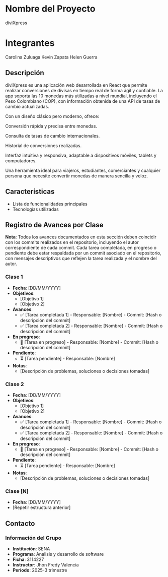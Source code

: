 # Nombre del Proyecto
diviXpress
# Integrantes
Carolina Zuluaga
Kevin Zapata
Helen Guerra

## Descripción
diviXpress es una aplicación web desarrollada en React que permite realizar conversiones de divisas en tiempo real de forma ágil y confiable.
La app soporta las 10 monedas más utilizadas a nivel mundial, incluyendo el Peso Colombiano (COP), con información obtenida de una API de tasas de cambio actualizadas.

Con un diseño clásico pero moderno, ofrece:

Conversión rápida y precisa entre monedas.

Consulta de tasas de cambio internacionales.

Historial de conversiones realizadas.

Interfaz intuitiva y responsiva, adaptable a dispositivos móviles, tablets y computadores.

Una herramienta ideal para viajeros, estudiantes, comerciantes y cualquier persona que necesite convertir monedas de manera sencilla y veloz.

## Características
- Lista de funcionalidades principales
- Tecnologías utilizadas

## Registro de Avances por Clase
**Nota**: Todos los avances documentados en esta sección deben coincidir con los commits realizados en el repositorio, incluyendo el autor correspondiente de cada commit. Cada tarea completada, en progreso o pendiente debe estar respaldada por un commit asociado en el repositorio, con mensajes descriptivos que reflejen la tarea realizada y el nombre del autor.

### Clase 1
- **Fecha**: [DD/MM/YYYY]
- **Objetivos**:
  - [Objetivo 1]
  - [Objetivo 2]
- **Avances**:
  - ✅ [Tarea completada 1] - Responsable: [Nombre] - Commit: [Hash o descripción del commit]
  - ✅ [Tarea completada 2] - Responsable: [Nombre] - Commit: [Hash o descripción del commit]
- **En progreso**:
  - 🔄 [Tarea en progreso] - Responsable: [Nombre] - Commit: [Hash o descripción del commit]
- **Pendiente**:
  - ⏳ [Tarea pendiente] - Responsable: [Nombre]
- **Notas**:
  - [Descripción de problemas, soluciones o decisiones tomadas]

### Clase 2
- **Fecha**: [DD/MM/YYYY]
- **Objetivos**:
  - [Objetivo 1]
  - [Objetivo 2]
- **Avances**:
  - ✅ [Tarea completada 1] - Responsable: [Nombre] - Commit: [Hash o descripción del commit]
  - ✅ [Tarea completada 2] - Responsable: [Nombre] - Commit: [Hash o descripción del commit]
- **En progreso**:
  - 🔄 [Tarea en progreso] - Responsable: [Nombre] - Commit: [Hash o descripción del commit]
- **Pendiente**:
  - ⏳ [Tarea pendiente] - Responsable: [Nombre]
- **Notas**:
  - [Descripción de problemas, soluciones o decisiones tomadas]

### Clase [N]
- **Fecha**: [DD/MM/YYYY]
- [Repetir estructura anterior]

## Contacto
### Información del Grupo
- **Institución**: SENA
- **Programa**: Analisis y desarrollo de software
- **Ficha**: 3114227
- **Instructor**: Jhon Fredy Valencia
- **Período**: 2025-3 trimestre